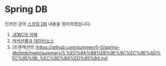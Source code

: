 # Spring DB

인프런 강의 [스프링 DB](https://www.inflearn.com/course/%EC%8A%A4%ED%94%84%EB%A7%81-db-1) 내용을 정리하였습니다.

1. [JDBC의 이해](https://github.com/summerr0-0/spring-db/blob/main/summary/1.jdbc%EC%9D%B4%ED%95%B4.md)
2. [커넥션풀과 데이터소스](https://github.com/summerr0-0/spring-db/blob/main/summary/2.%EC%BB%A4%EB%84%A5%EC%85%98%ED%92%80%EA%B3%BC_%EB%8D%B0%EC%9D%B4%ED%84%B0%EC%86%8C%EC%8A%A4.md)
3. [트랜젝션의 ]https://github.com/summerr0-0/spring-db/blob/main/summary/3.%ED%8A%B8%EB%9E%9C%EC%9E%AD%EC%85%98_%EC%9D%B4%ED%95%B4.md
